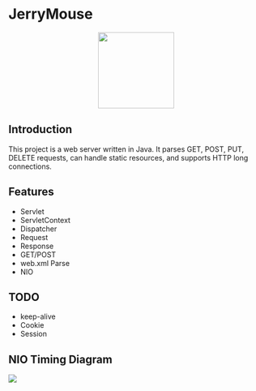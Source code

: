 # JerryMouse

<div align="center">  
<img src="http://ww1.sinaimg.cn/large/006d4JA0ly1g2epuyjhh8j30ml0n7dgd.jpg" width="150" height="150"/>
</br>
</div>


## Introduction
This project is a web server written in Java. It parses GET, POST, PUT, DELETE requests, can handle static resources, and supports HTTP long connections.
## Features

* Servlet
* ServletContext
* Dispatcher
* Request
* Response
* GET/POST
* web.xml Parse
* NIO

## TODO

* keep-alive
* Cookie
* Session


## NIO Timing Diagram

![](http://ww1.sinaimg.cn/large/006d4JA0ly1g24ju3h7iaj30xe0n8abs.jpg)
